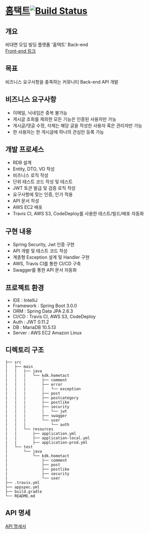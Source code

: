# [홈택트](https://www.hometact.ml/)[![Build Status](https://app.travis-ci.com/dongkyunkimdev/hometact-backend.svg?branch=master)](https://app.travis-ci.com/dongkyunkimdev/hometact-backend)
## 개요
비대면 모임 빌딩 플랫폼 '홈택트' Back-end  
[Front-end 링크](https://github.com/dongkyunkimdev/hometact-frontend)

## 목표
비즈니스 요구사항을 충족하는 커뮤니티 Back-end API 개발

## 비즈니스 요구사항
- 이메일, 닉네임은 중복 불가능  
- 게시글 조회를 제외한 모든 기능은 인증된 사용자만 가능  
- 게시글/댓글 수정, 삭제는 해당 글을 작성한 사용자 혹은 관리자만 가능  
- 한 사용자는 한 게시글에 하나의 관심만 등록 가능  

## 개발 프로세스
- RDB 설계  
- Entity, DTO, VO 작성  
- 비즈니스 로직 작성  
- 단위 테스트 코드 작성 및 테스트  
- JWT 토큰 발급 및 검증 로직 작성  
- 요구사항에 맞는 인증, 인가 적용  
- API 문서 작성  
- AWS EC2 배포  
- Travis CI, AWS S3, CodeDeploy를 사용한 테스트/빌드/배포 자동화  

## 구현 내용
- Spring Security, Jwt 인증 구현
- API 개발 및 테스트 코드 작성
- 계층형 Exception 설계 및 Handler 구현
- AWS, Travis CI를 통한 CI/CD 구축
- Swagger를 통한 API 문서 자동화

## 프로젝트 환경
- IDE : IntelliJ
- Framework : Spring Boot 3.0.0
- ORM : Spring Data JPA 2.6.3
- CI/CD : Travis CI, AWS S3, CodeDeploy
- Auth : JWT 0.11.2
- DB : MariaDB 10.5.13
- Server : AWS EC2 Amazon Linux

## 디렉토리 구조
    ├── src
    │   ├── main
    |   |   ├── java
    |   |   |   └── kdk.hometact
    |   |   |       ├── comment
    |   |   |       ├── error
    |   |   |       |   └── exception
    |   |   |       ├── post
    |   |   |       ├── postcategory
    |   |   |       ├── postlike
    |   |   |       ├── security
    |   |   |       |   └── jwt
    |   |   |       ├── swagger
    |   |   |       └── user
    |   |   |           └── auth
    |   |   └── resources
    |   |       ├── application.yml
    |   |       ├── application-local.yml
    |   |       ├── application-prod.yml
    │   └── test
    |       └── java
    |           └── kdk.hometact
    |               ├── comment
    |               ├── post
    |               ├── postlike
    |               ├── security
    |               └── user
    ├── .travis.yml
    ├── appspec.yml
    ├── build.gradle
    └── README.md

## API 명세
[API 명세서](https://app.swaggerhub.com/apis-docs/dongkyunkimdev/Hometact-API/1.0.0)
